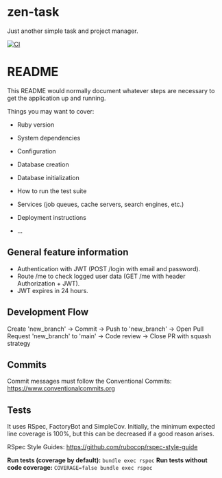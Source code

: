 # zen-task
Just another simple task and project manager.

[![CI](https://github.com/pitagg/zen-task/actions/workflows/ci.yml/badge.svg)](https://github.com/pitagg/zen-task/actions/workflows/ci.yml)

# README

This README would normally document whatever steps are necessary to get the
application up and running.

Things you may want to cover:

* Ruby version

* System dependencies

* Configuration

* Database creation

* Database initialization

* How to run the test suite

* Services (job queues, cache servers, search engines, etc.)

* Deployment instructions

* ...


## General feature information

- Authentication with JWT (POST /login with email and password).
- Route /me to check logged user data (GET /me with header Authorization + JWT).
- JWT expires in 24 hours.

## Development Flow

Create 'new_branch' -> Commit -> Push to 'new_branch' -> Open Pull Request 'new_branch' to 'main' -> Code review -> Close PR with squash strategy

## Commits

Commit messages must follow the Conventional Commits: https://www.conventionalcommits.org

## Tests

It uses RSpec, FactoryBot and SimpleCov. Initially, the minimum expected line coverage is 100%, but this can be decreased if a good reason arises.

RSpec Style Guides: https://github.com/rubocop/rspec-style-guide

**Run tests (coverage by default):** `bundle exec rspec`
**Run tests without code coverage:** `COVERAGE=false bundle exec rspec`
